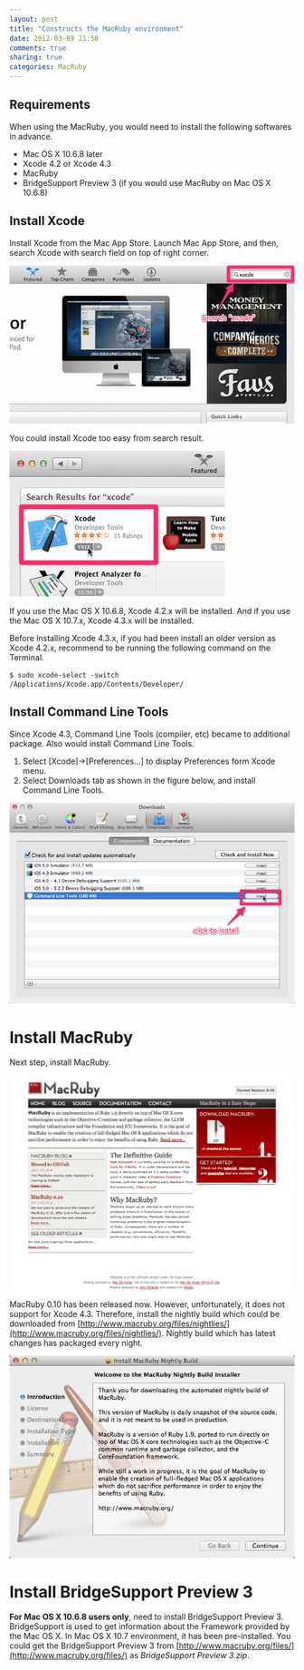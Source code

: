 ```yaml
---
layout: post
title: "Constructs the MacRuby environment"
date: 2012-03-09 21:58
comments: true
sharing: true
categories: MacRuby
---
```


## Requirements

When using the MacRuby, you would need to install the following softwares in advance.

- Mac OS X 10.6.8 later
- Xcode 4.2 or Xcode 4.3
- MacRuby
- BridgeSupport Preview 3 (if you would use MacRuby on Mac OS X 10.6.8)

## Install Xcode
Install Xcode from the Mac App Store. Launch Mac App Store, and then, search Xcode with search field on top of right corner.

![image](/images/en/intro-install/search_xcode.png)

You could install Xcode too easy from search result.

![image](/images/en/intro-install/xcode.png)

If you use the Mac OS X 10.6.8, Xcode 4.2.x will be installed. And if you use the Mac OS X 10.7.x, Xcode 4.3.x will be installed.

<div class="note">
Before installing Xcode 4.3.x, if you had been install an older version as Xcode 4.2.x, recommend to be running the following command on the Terminal.

```
$ sudo xcode-select -switch /Applications/Xcode.app/Contents/Developer/
```
</div>


## Install Command Line Tools
Since Xcode 4.3, Command Line Tools (compiler, etc) became to additional package. Also would install Command Line Tools.

1. Select [Xcode]->[Preferences…] to display Preferences form Xcode menu.
2. Select Downloads tab as shown in the figure below, and install Command Line Tools.

![image](/images/en/intro-install/command_line_tools.png)


# Install MacRuby
Next step, install MacRuby.

![image](/images/en/intro-install/macruby_org.png)

MacRuby 0.10 has been released now. However, unfortunately, it does not support for Xcode 4.3. Therefore, install the nightly build which could be downloaded from [http://www.macruby.org/files/nightlies/](http://www.macruby.org/files/nightlies/). Nightly build which has latest changes has packaged every night.

![image](/images/en/intro-install/nightly_build.png)


# Install BridgeSupport Preview 3
**For Mac OS X 10.6.8 users only**, need to install BridgeSupport Preview 3. BridgeSupport is used to get information about the Framework provided by the Mac OS X. In Mac OS X 10.7 environment, it has been pre-installed. You could get the BridgeSupport Preview 3 from [http://www.macruby.org/files/](http://www.macruby.org/files/) as *BridgeSupport Preview 3.zip*.
